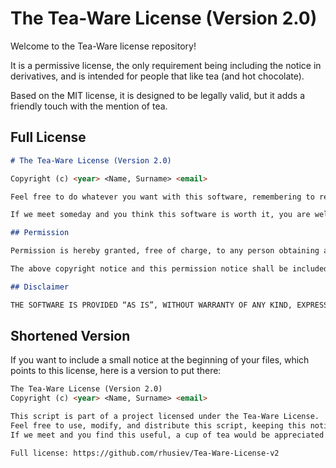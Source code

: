 # The Tea-Ware License (Version 2.0)

Welcome to the Tea-Ware license repository!

It is a permissive license, the only requirement being including the notice in derivatives, and is intended for people that like tea (and hot chocolate).

Based on the MIT license, it is designed to be legally valid, but it adds a friendly touch with the mention of tea.

## Full License

```md
# The Tea-Ware License (Version 2.0)

Copyright (c) <year> <Name, Surname> <email>

Feel free to do whatever you want with this software, remembering to respect the terms of this license!

If we meet someday and you think this software is worth it, you are welcome (but not legally obligated) to offer a cup of tea (or hot chocolate, if you prefer) in return!

## Permission

Permission is hereby granted, free of charge, to any person obtaining a copy of this software and associated documentation files (the “Software”), to deal in the Software without restriction, including without limitation the rights to use, copy, modify, merge, publish, distribute, sublicense, and/or sell copies of the Software, and to permit persons to whom the Software is furnished to do so, subject to the following conditions:

The above copyright notice and this permission notice shall be included in all copies or substantial portions of the Software.

## Disclaimer

THE SOFTWARE IS PROVIDED “AS IS”, WITHOUT WARRANTY OF ANY KIND, EXPRESS OR IMPLIED, INCLUDING BUT NOT LIMITED TO THE WARRANTIES OF MERCHANTABILITY, FITNESS FOR A PARTICULAR PURPOSE AND NONINFRINGEMENT. IN NO EVENT SHALL THE AUTHORS OR COPYRIGHT HOLDERS BE LIABLE FOR ANY CLAIM, DAMAGES OR OTHER LIABILITY, WHETHER IN AN ACTION OF CONTRACT, TORT OR OTHERWISE, ARISING FROM, OUT OF OR IN CONNECTION WITH THE SOFTWARE OR THE USE OR OTHER DEALINGS IN THE SOFTWARE.
```

## Shortened Version

If you want to include a small notice at the beginning of your files, which points to this license, here is a version to put there:

```md
The Tea-Ware License (Version 2.0)
Copyright (c) <year> <Name, Surname> <email>

This script is part of a project licensed under the Tea-Ware License.
Feel free to use, modify, and distribute this script, keeping this notice intact.
If we meet and you find this useful, a cup of tea would be appreciated!

Full license: https://github.com/rhusiev/Tea-Ware-License-v2
```
